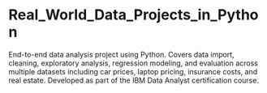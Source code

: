 # Real_World_Data_Projects_in_Python
End-to-end data analysis project using Python. Covers data import, cleaning, exploratory analysis, regression modeling, and evaluation across multiple datasets including car prices, laptop pricing, insurance costs, and real estate. Developed as part of the IBM Data Analyst certification course.

